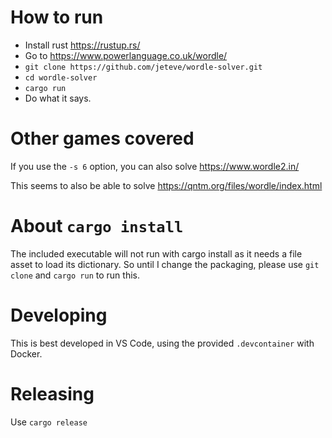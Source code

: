 # How to run

- Install rust https://rustup.rs/
- Go to https://www.powerlanguage.co.uk/wordle/
- `git clone https://github.com/jeteve/wordle-solver.git`
- `cd wordle-solver`
- `cargo run`
- Do what it says.

# Other games covered

If you use the `-s 6` option, you can also solve https://www.wordle2.in/

This seems to also be able to solve https://qntm.org/files/wordle/index.html


# About `cargo install`

The included executable will not run with cargo install as it
needs a file asset to load its dictionary. So until I change
the packaging, please use `git clone` and `cargo run` to run this.

# Developing

This is best developed in VS Code, using the provided `.devcontainer` with Docker.

# Releasing

Use `cargo release`